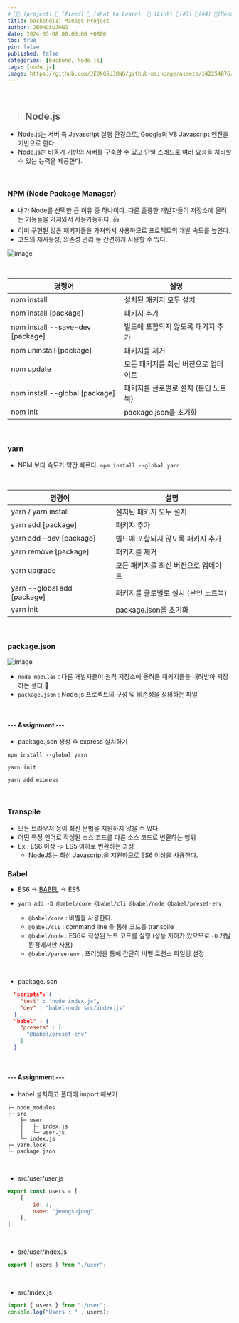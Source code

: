 ```yaml
---
# 👨‍💻 (project) 📌 (fixed) 📖 (What to Learn)  🌱 (Link) 🧷(#3) 📌(#4) 👀(Recap)
title: backend(1)-Manage Project
author: JEONGSUJONG
date: 2024-03-08 00:00:00 +0800
toc: true
pin: false
published: false
categories: [backend, Node.js]
tags: [node.js]
image: https://github.com/JEONGSUJONG/github-mainpage/assets/142254876/63a46f26-e1ae-489a-a5ce-154f4d4aa987
---
```


<br>

> ## Node.js

- Node.js는 서버 측 Javascript 실행 환경으로, Google의 V8 Javascript 엔진을 기반으로 한다.
- Node.js는 비동기 기반의 서버를 구축할 수 있고 단일 스레드로 여러 요청을 처리할 수 있는 능력을 제공한다.

<br>

### NPM (Node Package Manager)

- 내가 Node를 선택한 큰 이유 중 하나이다. 다른 훌륭한 개발자들이 저장소에 올려둔 기능들을 가져와서 사용가능하다. 👍
- 이미 구현된 많은 패키지들을 가져와서 사용하므로 프로젝트의 개발 속도를 높인다.
- 코드의 재사용성, 의존성 관리 등 간편하게 사용할 수 있다.

![image](https://github.com/JEONGSUJONG/github-mainpage/assets/142254876/fc7cae30-44b7-4f29-8e24-37877184e644)

<br>

| 명령어                           | 설명                                 |
| -------------------------------- | ------------------------------------ |
| npm install                      | 설치된 패키지 모두 설치              |
| npm install [package]            | 패키지 추가                          |
| npm install --save-dev [package] | 빌드에 포함되지 않도록 패키지 추가   |
| npm uninstall [package]          | 패키지를 제거                        |
| npm update                       | 모든 패키지를 최신 버전으로 업데이트 |
| npm install --global [package]   | 패키지를 글로벌로 설치 (본인 노트북) |
| npm init                         | package.json을 초기화                |

<br>

### yarn

- NPM 보다 속도가 약간 빠르다. `npm install --global yarn`

<br>

| 명령어                      | 설명                                 |
| --------------------------- | ------------------------------------ |
| yarn / yarn install         | 설치된 패키지 모두 설치              |
| yarn add [package]          | 패키지 추가                          |
| yarn add -dev [package]     | 빌드에 포함되지 않도록 패키지 추가   |
| yarn remove [package]       | 패키지를 제거                        |
| yarn upgrade                | 모든 패키지를 최신 버전으로 업데이트 |
| yarn --global add [package] | 패키지를 글로벌로 설치 (본인 노트북) |
| yarn init                   | package.json을 초기화                |

<br>

### package.json

![image](https://github.com/JEONGSUJONG/github-mainpage/assets/142254876/0105ce84-78b2-4a74-a677-bd6922f6afec)

- `node_modules` : 다른 개발자들이 원격 저장소에 올려둔 패키지들을 내려받아 저장하는 폴더 📁
- `package.json` : Node.js 프로젝트의 구성 및 의존성을 정의하는 파일

<br>

#### --- Assignment ---

- package.json 생성 후 express 설치하기

```
npm install --global yarn
```

```
yarn init
```

```
yarn add express
```

<br>

### Transpile

- 모든 브라우저 등이 최신 문법을 지원하지 않을 수 있다.
- 어떤 특정 언어로 작성된 소스 코드를 다른 소스 코드로 변환하는 행위
- Ex : ES6 이상 -> ES5 이하로 변환하는 과정
  - NodeJS는 최신 Javascript을 지원하므로 ES6 이상을 사용한다.

### Babel

- ES6 -> <U>BABEL</U> -> ES5

- `yarn add -D @babel/core @babel/cli @babel/node @babel/preset-env`
  - `@babel/core` : 바벨을 사용한다.
  - `@babel/cli` : command line 을 통해 코드를 transpile
  - `@babel/node` : ES6로 작성된 노드 코드를 실행 (성능 저하가 있으므로 `-D` 개발 환경에서만 사용)
  - `@babel/parse-env` : 프리셋을 통해 간단히 바벨 트랜스 파일링 설정

<br>

- package.json

```json
  "scripts": {
    "test" : "node index.js",
    "dev" : "babel-node src/index.js"
  }
  "babel" : {
    "presets" : [
      "@babel/preset-env"
    ]
  }
```

<br>

#### --- Assignment ---

- babel 설치하고 폴더에 import 해보기

```
├─ node_modules
├─ src
    ├─ user
    │   ├─ index.js
    │   └─ user.js
    └─ index.js
├─ yarn.lock
└─ package.json
```

<br>

- src/user/user.js
```javascript
export const users = [
    {
        id: 1,
        name: "jeongsujong",
    },
]
```

<br>

- src/user/index.js
```javascript
export { users } from "./user";
```

<br>

- src/index.js
```javascript
import { users } from "./user";
console.log("Users : " , users);
```